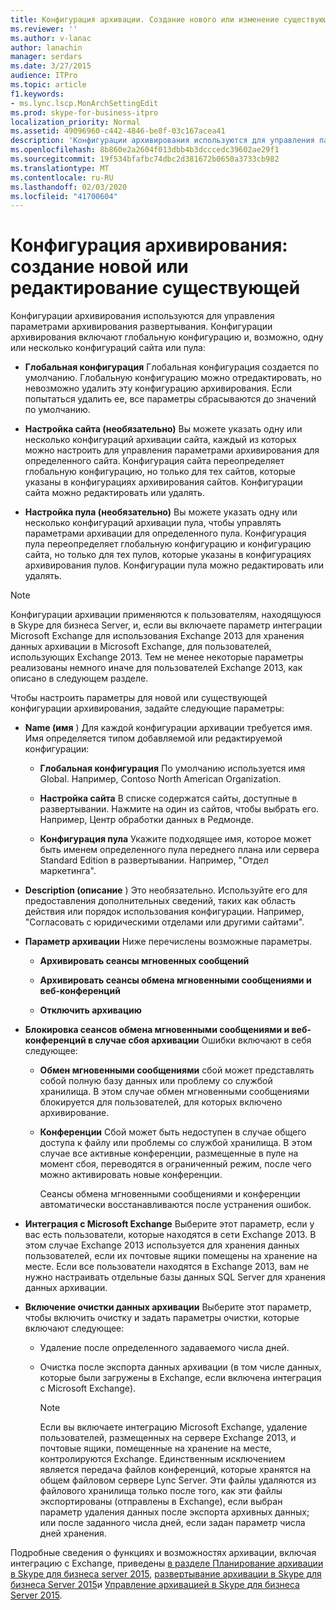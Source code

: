 ```yaml
---
title: Конфигурация архивации. Создание нового или изменение существующего
ms.reviewer: ''
ms.author: v-lanac
author: lanachin
manager: serdars
ms.date: 3/27/2015
audience: ITPro
ms.topic: article
f1.keywords:
- ms.lync.lscp.MonArchSettingEdit
ms.prod: skype-for-business-itpro
localization_priority: Normal
ms.assetid: 49096960-c442-4846-be8f-03c167acea41
description: 'Конфигурации архивирования используются для управления параметрами архивирования развертывания. Конфигурации архивирования включают глобальную конфигурацию и, возможно, одну или несколько конфигураций сайта или пула:'
ms.openlocfilehash: 8b860e2a2604f013dbb4b3dcccedc39602ae29f1
ms.sourcegitcommit: 19f534bfafbc74dbc2d381672b0650a3733cb982
ms.translationtype: MT
ms.contentlocale: ru-RU
ms.lasthandoff: 02/03/2020
ms.locfileid: "41700604"
---
```

# <a name="archiving-configuration-create-new-or-edit-existing"></a>Конфигурация архивирования: создание новой или редактирование существующей
 
Конфигурации архивирования используются для управления параметрами архивирования развертывания. Конфигурации архивирования включают глобальную конфигурацию и, возможно, одну или несколько конфигураций сайта или пула:
  
- **Глобальная конфигурация** Глобальная конфигурация создается по умолчанию. Глобальную конфигурацию можно отредактировать, но невозможно удалить эту конфигурацию архивирования. Если попытаться удалить ее, все параметры сбрасываются до значений по умолчанию.
    
- **Настройка сайта (необязательно)** Вы можете указать одну или несколько конфигураций архивации сайта, каждый из которых можно настроить для управления параметрами архивирования для определенного сайта. Конфигурация сайта переопределяет глобальную конфигурацию, но только для тех сайтов, которые указаны в конфигурациях архивирования сайтов. Конфигурации сайта можно редактировать или удалять.
    
- **Настройка пула (необязательно)** Вы можете указать одну или несколько конфигураций архивации пула, чтобы управлять параметрами архивации для определенного пула. Конфигурация пула переопределяет глобальную конфигурацию и конфигурацию сайта, но только для тех пулов, которые указаны в конфигурациях архивирования пулов. Конфигурации пула можно редактировать или удалять.
    
> [!NOTE]
> Конфигурации архивации применяются к пользователям, находящуюся в Skype для бизнеса Server, и, если вы включаете параметр интеграции Microsoft Exchange для использования Exchange 2013 для хранения данных архивации в Microsoft Exchange, для пользователей, использующих Exchange 2013. Тем не менее некоторые параметры реализованы немного иначе для пользователей Exchange 2013, как описано в следующем разделе. 
  
Чтобы настроить параметры для новой или существующей конфигурации архивирования, задайте следующие параметры:
- **Name (имя** ) Для каждой конфигурации архивации требуется имя. Имя определяется типом добавляемой или редактируемой конфигурации:
    
  - **Глобальная конфигурация** По умолчанию используется имя Global. Например, Contoso North American Organization.
    
  - **Настройка сайта** В списке содержатся сайты, доступные в развертывании. Нажмите на один из сайтов, чтобы выбрать его. Например, Центр обработки данных в Редмонде.
    
  - **Конфигурация пула** Укажите подходящее имя, которое может быть именем определенного пула переднего плана или сервера Standard Edition в развертывании. Например, "Отдел маркетинга".
    
- **Description (описание** ) Это необязательно. Используйте его для предоставления дополнительных сведений, таких как область действия или порядок использования конфигурации. Например, "Согласовать с юридическими отделами или другими сайтами".
    
- **Параметр архивации** Ниже перечислены возможные параметры.
    
  - **Архивировать сеансы мгновенных сообщений**
    
  - **Архивировать сеансы обмена мгновенными сообщениями и веб-конференций**
    
  - **Отключить архивацию**
    
- **Блокировка сеансов обмена мгновенными сообщениями и веб-конференций в случае сбоя архивации** Ошибки включают в себя следующее:
    
  - **Обмен мгновенными сообщениями** сбой может представлять собой полную базу данных или проблему со службой хранилища. В этом случае обмен мгновенными сообщениями блокируется для пользователей, для которых включено архивирование.
    
  - **Конференции** Сбой может быть недоступен в случае общего доступа к файлу или проблемы со службой хранилища. В этом случае все активные конференции, размещенные в пуле на момент сбоя, переводятся в ограниченный режим, после чего можно активировать новые конференции.
    
    Сеансы обмена мгновенными сообщениями и конференции автоматически восстанавливаются после устранения ошибок.
    
- **Интеграция с Microsoft Exchange** Выберите этот параметр, если у вас есть пользователи, которые находятся в сети Exchange 2013. В этом случае Exchange 2013 используется для хранения данных пользователей, если их почтовые ящики помещены на хранение на месте. Если все пользователи находятся в Exchange 2013, вам не нужно настраивать отдельные базы данных SQL Server для хранения данных архивации.
    
- **Включение очистки данных архивации** Выберите этот параметр, чтобы включить очистку и задать параметры очистки, которые включают следующее:
    
  - Удаление после определенного задаваемого числа дней.
    
  - Очистка после экспорта данных архивации (в том числе данных, которые были загружены в Exchange, если включена интеграция с Microsoft Exchange).
    
    > [!NOTE]
    > Если вы включаете интеграцию Microsoft Exchange, удаление пользователей, размещенных на сервере Exchange 2013, и почтовые ящики, помещенные на хранение на месте, контролируются Exchange. Единственным исключением является передача файлов конференций, которые хранятся на общем файловом сервере Lync Server. Эти файлы удаляются из файлового хранилища только после того, как эти файлы экспортированы (отправлены в Exchange), если выбран параметр удаления данных после экспорта архивных данных; или после заданного числа дней, если задан параметр числа дней хранения. 
  
Подробные сведения о функциях и возможностях архивации, включая интеграцию с Exchange, приведены [в разделе Планирование архивации в Skype для бизнеса server 2015](../../plan-your-deployment/archiving/archiving.md), [развертывание архивации в Skype для бизнеса Server 2015](../../deploy/deploy-archiving/deploy-archiving.md)и [Управление архивацией в Skype для бизнеса Server 2015](../../manage/archiving/archiving.md).

